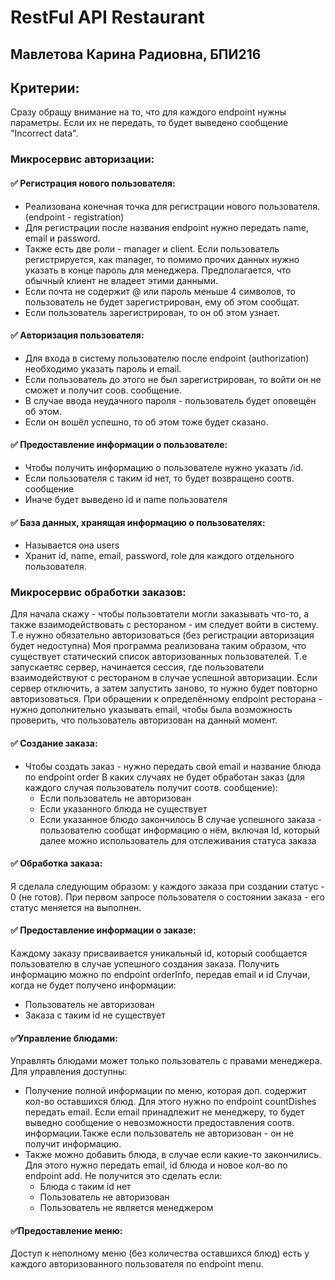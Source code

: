 # RestFul API Restaurant
## Мавлетова Карина Радиовна, БПИ216

## Критерии:
Сразу обращу внимание на то, что для каждого endpoint нужны параметры. Если их не передать, то будет выведено сообщение "Incorrect data".
### Микросервис авторизации:
#### :white_check_mark: Регистрация нового пользователя:
- Реализована конечная точка для регистрации нового пользователя. (endpoint - registration)
- Для регистрации после названия endpoint нужно передать name, email и password.
- Также есть две роли - manager и client. Если пользователь регистрируется, как manager, то помимо прочих данных нужно указать в конце пароль для менеджера. Предполагается, что обычный клиент не владеет этими данными.
- Если почта не содержит @ или пароль меньше 4 символов, то пользователь не будет зарегистрирован, ему об этом сообщат.
- Если пользователь зарегистрирован, то он об этом узнает.
#### :white_check_mark: Авторизация пользователя:
- Для входа в систему пользователю после endpoint (authorization) необходимо указать пароль и email.
- Если пользователь до этого не был зарегистрирован, то войти он не сможет и получит соов. сообщение.
- В случае ввода неудачного пароля - пользователь будет оповещён об этом.
- Если он вошёл успешно, то об этом тоже будет сказано.

#### :white_check_mark: Предоставление информации о пользователе:
- Чтобы получить информацию о пользователе нужно указать /id.
- Если пользователя с таким id нет, то будет возвращено соотв. сообщение
- Иначе будет выведено id и name пользователя
#### :white_check_mark: База данных, хранящая информацию о пользователях:
- Называется она users
- Хранит id, name, email, password, role для каждого отдельного пользователя.

### Микросервис обработки заказов:
Для начала скажу - чтобы пользовтатели могли заказывать что-то, а также взаимодействовать с рестораном - им следует войти в систему. 
Т.е нужно обязательно авторизоваться (без регистрации авторизация будет недоступна)
Моя программа реализована таким образом, что существует статический список авторизованных пользователей. Т.е запускаетяс сервер, начинается сессия, где пользователи взаимодействуют с рестораном в случае успешной авторизации.
Если сервер отключить, а затем запустить заново, то нужно будет повторно авторизоваться.
При обращении к определённому endpoint ресторана - нужно дополнительно указывать email, чтобы была возможность проверить, что пользователь авторизован на данный момент.

#### :white_check_mark: Создание заказа:
- Чтобы создать заказ - нужно передать свой email и название блюда по endpoint order
В каких случаях не будет обработан заказ (для каждого случая пользователь получит соотв. сообщение):
  - Если пользователь не авторизован
  - Если указанного блюда не существует
  - Если указанное блюдо закончилось
В случае успешного заказа - пользователю сообщат информацию о нём, включая Id, который далее можно использователь для отслеживания статуса заказа

#### :white_check_mark: Обработка заказа:
Я сделала следующим образом: у каждого заказа при создании статус - 0 (не готов). При первом запросе пользователя о состоянии заказа - его статус меняется на выполнен.

#### :white_check_mark: Предоставление информации о заказе:
Каждому заказу присваивается уникальный id, который сообщается пользователю в случае успешного создания заказа. Получить информацию можно по endpoint orderInfo, передав email и id
Случаи, когда не будет получено информации:
- Пользователь не авторизован
- Заказа с таким id не существует

#### :white_check_mark:Управление блюдами:
Управлять блюдами может только пользователь с правами менеджера.
Для управления доступны:
- Получение полной информации по меню, которая доп. содержит кол-во оставшихся блюд. Для этого нужно по endpoint countDishes передать email. Если email принадлежит не менеджеру, то будет выведно сообщение о невозможности предоставления соотв. информации.Также если пользователь не авторизован - он не получит информацию.
- Также можно добавить блюда, в случае если какие-то закончились. Для этого нужно передать email, id блюда и новое кол-во по endpoint add.
   Не получится это сделать если:
     - Блюда с таким id нет
     - Пользователь не авторизован
     - Пользователь не является менеджером
     
#### :white_check_mark:Предоставление меню:
Доступ к неполному меню (без количества оставшихся блюд) есть у каждого авторизованного пользователя по endpoint menu.

 




 

